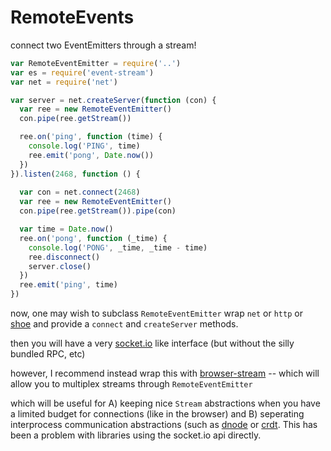 # RemoteEvents

connect two EventEmitters through a stream!

``` js
var RemoteEventEmitter = require('..')
var es = require('event-stream')
var net = require('net')

var server = net.createServer(function (con) {
  var ree = new RemoteEventEmitter()
  con.pipe(ree.getStream())

  ree.on('ping', function (time) {
    console.log('PING', time)
    ree.emit('pong', Date.now())
  })
}).listen(2468, function () {
 
  var con = net.connect(2468)
  var ree = new RemoteEventEmitter()
  con.pipe(ree.getStream()).pipe(con)

  var time = Date.now()
  ree.on('pong', function (_time) {
    console.log('PONG', _time, _time - time)
    ree.disconnect()
    server.close()
  })
  ree.emit('ping', time)
})

```

now, one may wish to subclass `RemoteEventEmitter` wrap `net` or `http` or [shoe](http://github.com/substack/shoe) and provide a `connect` and `createServer` methods.

then you will have a very [socket.io](http://socket.io) like interface (but without the silly bundled RPC, etc)

however, I recommend instead wrap this with [browser-stream](http://github.com/dominictarr/browser-stream) -- which will allow you to multiplex streams through `RemoteEventEmitter`

which will be useful for A) keeping nice `Stream` abstractions when you have a limited budget for connections (like in the browser) and B) seperating interprocess communication abstractions (such as [dnode](http://github.com/substack/dnode) or [crdt](http://github.com/dominictarr/crdt). This has been a problem with libraries using the socket.io api directly.


